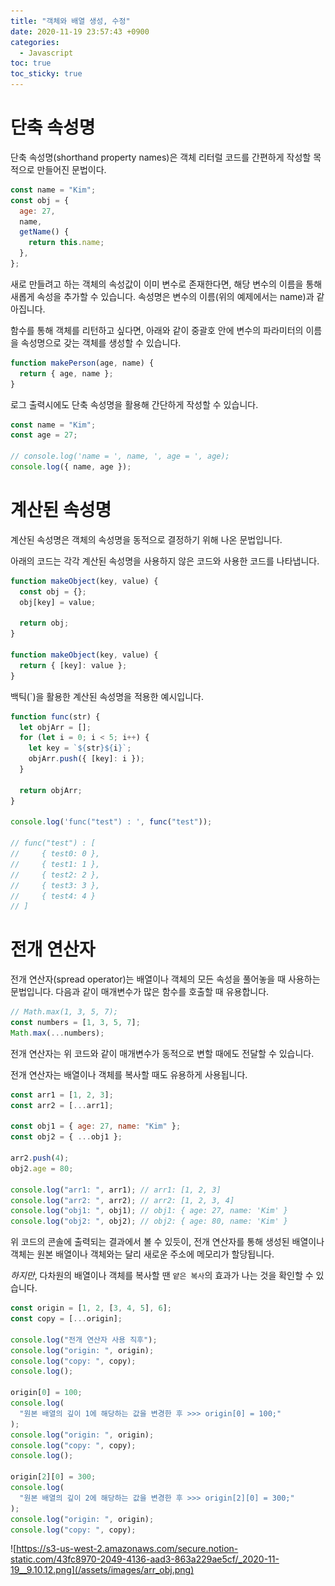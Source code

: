 ```yaml
---
title: "객체와 배열 생성, 수정"
date: 2020-11-19 23:57:43 +0900
categories:
  - Javascript
toc: true
toc_sticky: true
---
```


# 단축 속성명

단축 속성명(shorthand property names)은 객체 리터럴 코드를 간편하게 작성할 목적으로 만들어진 문법이다.

```jsx
const name = "Kim";
const obj = {
  age: 27,
  name,
  getName() {
    return this.name;
  },
};
```

새로 만들려고 하는 객체의 속성값이 이미 변수로 존재한다면, 해당 변수의 이름을 통해 새롭게 속성을 추가할 수 있습니다. 속성명은 변수의 이름(위의 예제에서는 name)과 같아집니다.

함수를 통해 객체를 리턴하고 싶다면, 아래와 같이 중괄호 안에 변수의 파라미터의 이름을 속성명으로 갖는 객체를 생성할 수 있습니다.

```jsx
function makePerson(age, name) {
  return { age, name };
}
```

로그 출력시에도 단축 속성명을 활용해 간단하게 작성할 수 있습니다.

```jsx
const name = "Kim";
const age = 27;

// console.log('name = ', name, ', age = ', age);
console.log({ name, age });
```

# 계산된 속성명

계산된 속성명은 객체의 속성명을 동적으로 결정하기 위해 나온 문법입니다.

아래의 코드는 각각 계산된 속성명을 사용하지 않은 코드와 사용한 코드를 나타냅니다.

```jsx
function makeObject(key, value) {
  const obj = {};
  obj[key] = value;

  return obj;
}

function makeObject(key, value) {
  return { [key]: value };
}
```

백틱(`)을 활용한 계산된 속성명을 적용한 예시입니다.

```jsx
function func(str) {
  let objArr = [];
  for (let i = 0; i < 5; i++) {
    let key = `${str}${i}`;
    objArr.push({ [key]: i });
  }

  return objArr;
}

console.log('func("test") : ', func("test"));

// func("test") : [
//     { test0: 0 },
//     { test1: 1 },
//     { test2: 2 },
//     { test3: 3 },
//     { test4: 4 }
// ]
```

# 전개 연산자

전개 연산자(spread operator)는 배열이나 객체의 모든 속성을 풀어놓을 때 사용하는 문법입니다. 다음과 같이 매개변수가 많은 함수를 호출할 때 유용합니다.

```jsx
// Math.max(1, 3, 5, 7);
const numbers = [1, 3, 5, 7];
Math.max(...numbers);
```

전개 연산자는 위 코드와 같이 매개변수가 동적으로 변할 때에도 전달할 수 있습니다.

전개 연산자는 배열이나 객체를 복사할 때도 유용하게 사용됩니다.

```jsx
const arr1 = [1, 2, 3];
const arr2 = [...arr1];

const obj1 = { age: 27, name: "Kim" };
const obj2 = { ...obj1 };

arr2.push(4);
obj2.age = 80;

console.log("arr1: ", arr1); // arr1: [1, 2, 3]
console.log("arr2: ", arr2); // arr2: [1, 2, 3, 4]
console.log("obj1: ", obj1); // obj1: { age: 27, name: 'Kim' }
console.log("obj2: ", obj2); // obj2: { age: 80, name: 'Kim' }
```

위 코드의 콘솔에 출력되는 결과에서 볼 수 있듯이, 전개 연산자를 통해 생성된 배열이나 객체는 원본 배열이나 객체와는 달리 새로운 주소에 메모리가 할당됩니다.

_하지만_, 다차원의 배열이나 객체를 복사할 땐 `얕은 복사`의 효과가 나는 것을 확인할 수 있습니다.

```jsx
const origin = [1, 2, [3, 4, 5], 6];
const copy = [...origin];

console.log("전개 연산자 사용 직후");
console.log("origin: ", origin);
console.log("copy: ", copy);
console.log();

origin[0] = 100;
console.log(
  "원본 배열의 깊이 1에 해당하는 값을 변경한 후 >>> origin[0] = 100;"
);
console.log("origin: ", origin);
console.log("copy: ", copy);
console.log();

origin[2][0] = 300;
console.log(
  "원본 배열의 깊이 2에 해당하는 값을 변경한 후 >>> origin[2][0] = 300;"
);
console.log("origin: ", origin);
console.log("copy: ", copy);
```

![https://s3-us-west-2.amazonaws.com/secure.notion-static.com/43fc8970-2049-4136-aad3-863a229ae5cf/_2020-11-19__9.10.12.png](/assets/images/arr_obj.png)
